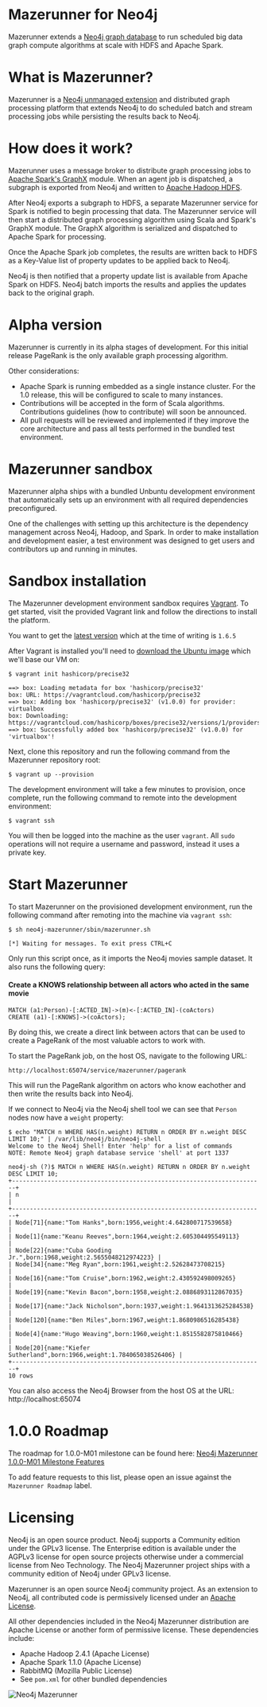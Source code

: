 Mazerunner for Neo4j
================

Mazerunner extends a [Neo4j graph database](http://www.neo4j.com) to run scheduled big data graph compute algorithms at scale with HDFS and Apache Spark.

What is Mazerunner?
================

Mazerunner is a [Neo4j unmanaged extension](http://neo4j.com/docs/stable/server-unmanaged-extensions.html) and distributed graph processing platform that extends Neo4j to do scheduled batch and stream processing jobs while persisting the results back to Neo4j.

How does it work?
================

Mazerunner uses a message broker to distribute graph processing jobs to [Apache Spark's GraphX](https://spark.apache.org/graphx/) module. When an agent job is dispatched, a subgraph is exported from Neo4j and written to [Apache Hadoop HDFS](https://hadoop.apache.org/docs/r2.4.1/hadoop-project-dist/hadoop-hdfs/HdfsUserGuide.html).

After Neo4j exports a subgraph to HDFS, a separate Mazerunner service for Spark is notified to begin processing that data. The Mazerunner service will then start a distributed graph processing algorithm using Scala and Spark's GraphX module. The GraphX algorithm is serialized and dispatched to Apache Spark for processing.

Once the Apache Spark job completes, the results are written back to HDFS as a Key-Value list of property updates to be applied back to Neo4j.

Neo4j is then notified that a property update list is available from Apache Spark on HDFS. Neo4j batch imports the results and applies the updates back to the original graph.

Alpha version
================

Mazerunner is currently in its alpha stages of development. For this initial release PageRank is the only available graph processing algorithm.

Other considerations:

* Apache Spark is running embedded as a single instance cluster. For the 1.0 release, this will be configured to scale to many instances.
* Contributions will be accepted in the form of Scala algorithms. Contributions guidelines (how to contribute) will soon be announced.
* All pull requests will be reviewed and implemented if they improve the core architecture and pass all tests performed in the bundled test environment.

Mazerunner sandbox
================

Mazerunner alpha ships with a bundled Unbuntu development environment that automatically sets up an environment with all required dependencies preconfigured.

One of the challenges with setting up this architecture is the dependency management across Neo4j, Hadoop, and Spark. In order to make installation and development easier, a test environment was designed to get users and contributors up and running in minutes.

Sandbox installation
================

The Mazerunner development environment sandbox requires [Vagrant](https://docs.vagrantup.com/v2/getting-started/index.html). To get started, visit the provided Vagrant link and follow the directions to install the platform.

You want to get the [latest version](https://www.vagrantup.com/downloads.html) which at the time of writing is `1.6.5`

After Vagrant is installed you'll need to [download the Ubuntu image](https://docs.vagrantup.com/v2/getting-started/index.html) which we'll base our VM on:

    $ vagrant init hashicorp/precise32

    ==> box: Loading metadata for box 'hashicorp/precise32'
    box: URL: https://vagrantcloud.com/hashicorp/precise32
    ==> box: Adding box 'hashicorp/precise32' (v1.0.0) for provider: virtualbox
    box: Downloading: https://vagrantcloud.com/hashicorp/boxes/precise32/versions/1/providers/virtualbox.box
    ==> box: Successfully added box 'hashicorp/precise32' (v1.0.0) for 'virtualbox'!

Next, clone this repository and run the following command from the Mazerunner repository root:

    $ vagrant up --provision

The development environment will take a few minutes to provision, once complete, run the following command to remote into the development environment:

    $ vagrant ssh

You will then be logged into the machine as the user `vagrant`. All `sudo` operations will not require a username and password, instead it uses a private key.

Start Mazerunner
================

To start Mazerunner on the provisioned development environment, run the following command after remoting into the machine via `vagrant ssh`:

    $ sh neo4j-mazerunner/sbin/mazerunner.sh

    [*] Waiting for messages. To exit press CTRL+C

Only run this script once, as it imports the Neo4j movies sample dataset. It also runs the following query:

#### Create a KNOWS relationship between all actors who acted in the same movie

    MATCH (a1:Person)-[:ACTED_IN]->(m)<-[:ACTED_IN]-(coActors)
    CREATE (a1)-[:KNOWS]->(coActors);

By doing this, we create a direct link between actors that can be used to create a PageRank of the most valuable actors to work with. 

To start the PageRank job, on the host OS, navigate to the following URL:

    http://localhost:65074/service/mazerunner/pagerank

This will run the PageRank algorithm on actors who know eachother and then write the results back into Neo4j.

If we connect to Neo4j via the Neo4j shell tool we can see that `Person` nodes now have a `weight` property:

    $ echo "MATCH n WHERE HAS(n.weight) RETURN n ORDER BY n.weight DESC LIMIT 10;" | /var/lib/neo4j/bin/neo4j-shell
    Welcome to the Neo4j Shell! Enter 'help' for a list of commands
    NOTE: Remote Neo4j graph database service 'shell' at port 1337

    neo4j-sh (?)$ MATCH n WHERE HAS(n.weight) RETURN n ORDER BY n.weight DESC LIMIT 10;
    +-----------------------------------------------------------------------+
    | n                                                                     |
    +-----------------------------------------------------------------------+
    | Node[71]{name:"Tom Hanks",born:1956,weight:4.642800717539658}         |
    | Node[1]{name:"Keanu Reeves",born:1964,weight:2.605304495549113}       |
    | Node[22]{name:"Cuba Gooding Jr.",born:1968,weight:2.5655048212974223} |
    | Node[34]{name:"Meg Ryan",born:1961,weight:2.52628473708215}           |
    | Node[16]{name:"Tom Cruise",born:1962,weight:2.430592498009265}        |
    | Node[19]{name:"Kevin Bacon",born:1958,weight:2.0886893112867035}      |
    | Node[17]{name:"Jack Nicholson",born:1937,weight:1.9641313625284538}   |
    | Node[120]{name:"Ben Miles",born:1967,weight:1.8680986516285438}       |
    | Node[4]{name:"Hugo Weaving",born:1960,weight:1.8515582875810466}      |
    | Node[20]{name:"Kiefer Sutherland",born:1966,weight:1.784065038526406} |
    +-----------------------------------------------------------------------+
    10 rows

You can also access the Neo4j Browser from the host OS at the URL: http://localhost:65074

1.0.0 Roadmap
================

The roadmap for 1.0.0-M01 milestone can be found here: [Neo4j Mazerunner 1.0.0-M01 Milestone Features](https://github.com/kbastani/neo4j-mazerunner/issues/1)

To add feature requests to this list, please open an issue against the `Mazerunner Roadmap` label.

Licensing
================

Neo4j is an open source product. Neo4j supports a Community edition under the GPLv3 license. The Enterprise edition is available under the AGPLv3 license for open source projects otherwise under a commercial license from Neo Technology. The Neo4j Mazerunner project ships with a community edition of Neo4j under GPLv3 license.

Mazerunner is an open source Neo4j community project. As an extension to Neo4j, all contributed code is permissively licensed under an [Apache License](https://github.com/kbastani/neo4j-mazerunner/blob/master/LICENSE).

All other dependencies included in the Neo4j Mazerunner distribution are Apache License or another form of permissive license. These dependencies include:

* Apache Hadoop 2.4.1 (Apache License)
* Apache Spark 1.1.0 (Apache License)
* RabbitMQ (Mozilla Public License)
* See `pom.xml` for other bundled dependencies

![Neo4j Mazerunner](http://i.imgur.com/wCZKXNO.png)
